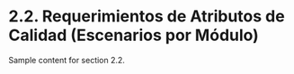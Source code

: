 # 2.2. Requerimientos de Atributos de Calidad (Escenarios por Módulo)

Sample content for section 2.2.